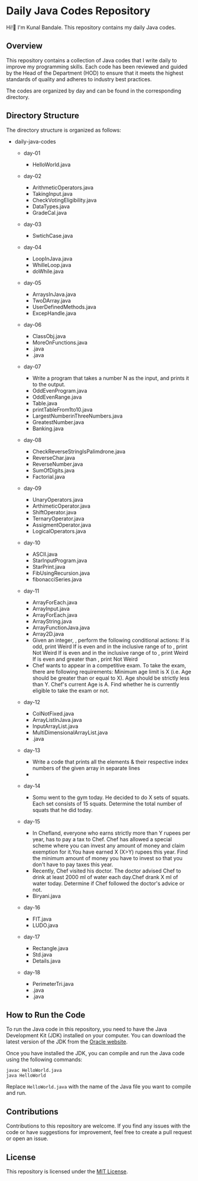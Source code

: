  # Daily Java Codes Repository
 Hi!👋 I'm Kunal Bandale. This repository contains my daily Java codes.


## Overview

This repository contains a collection of Java codes that I write daily to improve my programming skills. Each code has been reviewed and guided by the Head of the Department (HOD) to ensure that it meets the highest standards of quality and adheres to industry best practices.

The codes are organized by day and can be found in the corresponding directory.

## Directory Structure
The directory structure is organized as follows:

- daily-java-codes
    - day-01
        - HelloWorld.java
    - day-02
        - ArithmeticOperators.java
        - TakingInput.java
        - CheckVotingEligibility.java
        - DataTypes.java
        - GradeCal.java
    - day-03
       - SwtichCase.java
       
    - day-04
       - LoopInJava.java
       - WhilleLoop.java
       - doWhile.java
       
    - day-05
       - ArraysInJava.java
       - TwoDArray.java
       - UserDefinedMethods.java
       - ExcepHandle.java
       
    - day-06
       - ClassObj.java
       - MoreOnFunctions.java
       - .java
       - .java    
      
    - day-07
       - Write a program that takes a number N as the input, and prints it to the output.
       - OddEvenProgram.java
       - OddEvenRange.java
       - Table.java
       - printTableFrom1to10.java
       - LargestNumberinThreeNumbers.java
       - GreatestNumber.java
       - Banking.java
       
    - day-08
       - CheckReverseStringIsPalimdrone.java
       - ReverseChar.java
       - ReverseNumber.java
       - SumOfDigits.java
       - Factorial.java
       
    - day-09
       - UnaryOperators.java
       - ArthimeticOperator.java
       - ShiftOperator.java
       - TernaryOperator.java
       - AssigmentOperator.java
       - LogicalOperators.java
       
    - day-10
       - ASCII.java
       - StarInputProgram.java
       - StarPrint.java
       - FibUsingRecursion.java
       - fibonacciSeries.java
           
    - day-11
       - ArrayForEach.java
       - ArrayInput.java
       - ArrayForEach.java
       - ArrayString.java
       - ArrayFunctionJava.java
       - Array2D.java
       - Given an integer, , perform the following conditional actions:
       If  is odd, print Weird
       If  is even and in the inclusive range of  to , print Not Weird
       If  is even and in the inclusive range of  to , print Weird
       If  is even and greater than , print Not Weird
       - Chef wants to appear in a competitive exam. To take the exam, there are following requirements:
        Minimum age limit is 
        X (i.e. Age should be greater than or equal to 
        X).
        Age should be strictly less than 
        Y.
        Chef's current Age is 
        A. Find whether he is currently eligible to take the exam or not.
        
     - day-12
       - ColNotFixed.java
       - ArrayListInJava.java
       - InputArrayList.java
       - MultiDimensionalArrayList.java
       - .java
       
     - day-13
       - Write a code that prints all the elements & their respective index numbers of the given array in separate lines
       - 
       
     - day-14
       - Somu went to the gym today. He decided to do X sets of squats. Each set consists of 15 squats. Determine the total number of squats that he did today.
       
     - day-15
       - In Chefland, everyone who earns strictly more than Y rupees per year, has to pay a tax to Chef. Chef has allowed a special scheme where you can invest any              amount of money and claim exemption for it.You have earned X (X>Y) rupees this year. Find the minimum amount of money you have to invest so that you don't              have to pay taxes this year.
       - Recently, Chef visited his doctor. The doctor advised Chef to drink at least 2000 ml of water each day.Chef drank X ml of water today. Determine if Chef                followed the doctor's advice or not.
       - Biryani.java
       
       
     - day-16
       - FIT.java
       - LUDO.java
       
       
     - day-17
       - Rectangle.java
       - Std.java
       - Details.java
       
       
     - day-18
       - PerimeterTri.java
       - .java
       - .java
       


 ## How to Run the Code
To run the Java code in this repository, you need to have the Java Development Kit (JDK) installed on your computer. You can download the latest version of the JDK from the [Oracle website](https://www.oracle.com/java/technologies/downloads/).

Once you have installed the JDK, you can compile and run the Java code using the following commands:

    javac HelloWorld.java
    java HelloWorld
    
Replace `HelloWorld.java` with the name of the Java file you want to compile and run.


## Contributions
Contributions to this repository are welcome. If you find any issues with the code or have suggestions for improvement, feel free to create a pull request or open an issue.

## License
This repository is licensed under the [MIT License](https://chat.openai.com/LICENSE).
